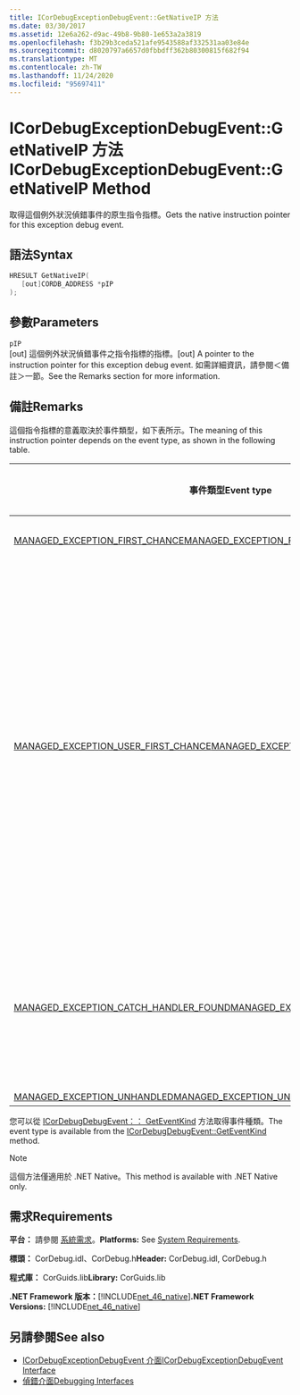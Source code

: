 ```yaml
---
title: ICorDebugExceptionDebugEvent::GetNativeIP 方法
ms.date: 03/30/2017
ms.assetid: 12e6a262-d9ac-49b8-9b80-1e653a2a3819
ms.openlocfilehash: f3b29b3ceda521afe9543588af332531aa03e84e
ms.sourcegitcommit: d8020797a6657d0fbbdff362b80300815f682f94
ms.translationtype: MT
ms.contentlocale: zh-TW
ms.lasthandoff: 11/24/2020
ms.locfileid: "95697411"
---
```

# <a name="icordebugexceptiondebugeventgetnativeip-method"></a><span data-ttu-id="0d1dd-102">ICorDebugExceptionDebugEvent::GetNativeIP 方法</span><span class="sxs-lookup"><span data-stu-id="0d1dd-102">ICorDebugExceptionDebugEvent::GetNativeIP Method</span></span>

<span data-ttu-id="0d1dd-103">取得這個例外狀況偵錯事件的原生指令指標。</span><span class="sxs-lookup"><span data-stu-id="0d1dd-103">Gets the native instruction pointer for this exception debug event.</span></span>  
  
## <a name="syntax"></a><span data-ttu-id="0d1dd-104">語法</span><span class="sxs-lookup"><span data-stu-id="0d1dd-104">Syntax</span></span>  
  
```cpp  
HRESULT GetNativeIP(  
   [out]CORDB_ADDRESS *pIP  
);  
```  
  
## <a name="parameters"></a><span data-ttu-id="0d1dd-105">參數</span><span class="sxs-lookup"><span data-stu-id="0d1dd-105">Parameters</span></span>  

 `pIP`  
 <span data-ttu-id="0d1dd-106">[out] 這個例外狀況偵錯事件之指令指標的指標。</span><span class="sxs-lookup"><span data-stu-id="0d1dd-106">[out] A pointer to the instruction pointer for this exception debug event.</span></span> <span data-ttu-id="0d1dd-107">如需詳細資訊，請參閱＜備註＞一節。</span><span class="sxs-lookup"><span data-stu-id="0d1dd-107">See the Remarks section for more information.</span></span>  
  
## <a name="remarks"></a><span data-ttu-id="0d1dd-108">備註</span><span class="sxs-lookup"><span data-stu-id="0d1dd-108">Remarks</span></span>  

 <span data-ttu-id="0d1dd-109">這個指令指標的意義取決於事件類型，如下表所示。</span><span class="sxs-lookup"><span data-stu-id="0d1dd-109">The meaning of this instruction pointer depends on the event type, as shown in the following table.</span></span>  
  
|<span data-ttu-id="0d1dd-110">事件類型</span><span class="sxs-lookup"><span data-stu-id="0d1dd-110">Event type</span></span>|<span data-ttu-id="0d1dd-111">`pStackPointer` 值的意義</span><span class="sxs-lookup"><span data-stu-id="0d1dd-111">Meaning of `pStackPointer` value</span></span>|  
|----------------|--------------------------------------|  
|[<span data-ttu-id="0d1dd-112">MANAGED_EXCEPTION_FIRST_CHANCE</span><span class="sxs-lookup"><span data-stu-id="0d1dd-112">MANAGED_EXCEPTION_FIRST_CHANCE</span></span>](cordebugrecordformat-enumeration.md)|<span data-ttu-id="0d1dd-113">失敗指令的位址。</span><span class="sxs-lookup"><span data-stu-id="0d1dd-113">The address of the faulting instruction.</span></span>|  
|[<span data-ttu-id="0d1dd-114">MANAGED_EXCEPTION_USER_FIRST_CHANCE</span><span class="sxs-lookup"><span data-stu-id="0d1dd-114">MANAGED_EXCEPTION_USER_FIRST_CHANCE</span></span>](cordebugrecordformat-enumeration.md)|<span data-ttu-id="0d1dd-115">[GetStackPointer](icordebugexceptiondebugevent-getstackpointer-method.md)方法所指出的框架中的程式碼位址，如果未引發任何例外狀況，則會繼續執行。</span><span class="sxs-lookup"><span data-stu-id="0d1dd-115">The code address in the frame indicated by the [GetStackPointer](icordebugexceptiondebugevent-getstackpointer-method.md) method where execution would resume if no exception had been raised.</span></span> <span data-ttu-id="0d1dd-116">例外狀況不一定會在這個框架中執行不同的程式碼 (例如 `try/catch/finally` 子句的 catch 區塊)。</span><span class="sxs-lookup"><span data-stu-id="0d1dd-116">The exception may or may not cause different code, such as the catch block of a `try/catch/finally` clause, to be executed in this frame.</span></span>|  
|[<span data-ttu-id="0d1dd-117">MANAGED_EXCEPTION_CATCH_HANDLER_FOUND</span><span class="sxs-lookup"><span data-stu-id="0d1dd-117">MANAGED_EXCEPTION_CATCH_HANDLER_FOUND</span></span>](cordebugrecordformat-enumeration.md)|<span data-ttu-id="0d1dd-118">`catch`處理常式執行將在[GetStackPointer](icordebugexceptiondebugevent-getstackpointer-method.md)方法所指出的框架中開始的程式碼位址。</span><span class="sxs-lookup"><span data-stu-id="0d1dd-118">The code address where `catch` handler execution will start in the frame indicated by the [GetStackPointer](icordebugexceptiondebugevent-getstackpointer-method.md) method.</span></span>|  
|[<span data-ttu-id="0d1dd-119">MANAGED_EXCEPTION_UNHANDLED</span><span class="sxs-lookup"><span data-stu-id="0d1dd-119">MANAGED_EXCEPTION_UNHANDLED</span></span>](cordebugrecordformat-enumeration.md)|<span data-ttu-id="0d1dd-120">`pIP` 為 0。</span><span class="sxs-lookup"><span data-stu-id="0d1dd-120">`pIP` is 0.</span></span>|  
  
 <span data-ttu-id="0d1dd-121">您可以從 [ICorDebugDebugEvent：： GetEventKind](icordebugdebugevent-geteventkind-method.md) 方法取得事件種類。</span><span class="sxs-lookup"><span data-stu-id="0d1dd-121">The event type is available from the [ICorDebugDebugEvent::GetEventKind](icordebugdebugevent-geteventkind-method.md) method.</span></span>  
  
> [!NOTE]
> <span data-ttu-id="0d1dd-122">這個方法僅適用於 .NET Native。</span><span class="sxs-lookup"><span data-stu-id="0d1dd-122">This method is available with .NET Native only.</span></span>  
  
## <a name="requirements"></a><span data-ttu-id="0d1dd-123">需求</span><span class="sxs-lookup"><span data-stu-id="0d1dd-123">Requirements</span></span>  

 <span data-ttu-id="0d1dd-124">**平台：** 請參閱 [系統需求](../../get-started/system-requirements.md)。</span><span class="sxs-lookup"><span data-stu-id="0d1dd-124">**Platforms:** See [System Requirements](../../get-started/system-requirements.md).</span></span>  
  
 <span data-ttu-id="0d1dd-125">**標頭：** CorDebug.idl、CorDebug.h</span><span class="sxs-lookup"><span data-stu-id="0d1dd-125">**Header:** CorDebug.idl, CorDebug.h</span></span>  
  
 <span data-ttu-id="0d1dd-126">**程式庫：** CorGuids.lib</span><span class="sxs-lookup"><span data-stu-id="0d1dd-126">**Library:** CorGuids.lib</span></span>  
  
 <span data-ttu-id="0d1dd-127">**.NET Framework 版本：**[!INCLUDE[net_46_native](../../../../includes/net-46-native-md.md)]</span><span class="sxs-lookup"><span data-stu-id="0d1dd-127">**.NET Framework Versions:** [!INCLUDE[net_46_native](../../../../includes/net-46-native-md.md)]</span></span>  
  
## <a name="see-also"></a><span data-ttu-id="0d1dd-128">另請參閱</span><span class="sxs-lookup"><span data-stu-id="0d1dd-128">See also</span></span>

- [<span data-ttu-id="0d1dd-129">ICorDebugExceptionDebugEvent 介面</span><span class="sxs-lookup"><span data-stu-id="0d1dd-129">ICorDebugExceptionDebugEvent Interface</span></span>](icordebugexceptiondebugevent-interface.md)
- [<span data-ttu-id="0d1dd-130">偵錯介面</span><span class="sxs-lookup"><span data-stu-id="0d1dd-130">Debugging Interfaces</span></span>](debugging-interfaces.md)
